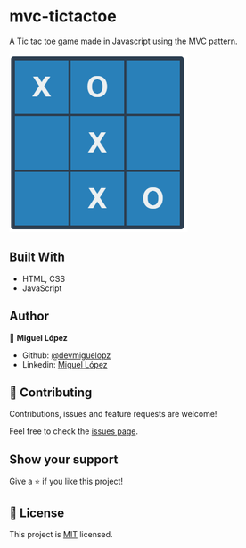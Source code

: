 # mvc-tictactoe
A Tic tac toe game made in Javascript using the MVC pattern.

![screenshot](./img_preview.png)

## Built With
- HTML, CSS
- JavaScript

## Author
👤 **Miguel López**

- Github: [@devmiguelopz](https://github.com/devmiguelopz)
- Linkedin: [Miguel López](https://www.linkedin.com/in/miguel-lopez-monzon/)

## 🤝 Contributing
Contributions, issues and feature requests are welcome!

Feel free to check the [issues page](issues/).

## Show your support
Give a ⭐️ if you like this project!

## 📝 License
This project is [MIT](lic.url) licensed.
